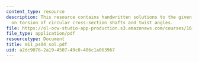```yaml
---
content_type: resource
description: This resource contains handwritten solutions to the given problem set
  on torsion of circular cross-section shafts and twist angles.
file: https://ol-ocw-studio-app-production.s3.amazonaws.com/courses/16-01-unified-engineering-i-ii-iii-iv-fall-2005-spring-2006/a2dc90762a19450749c0406c1a063967_m11_ps04_sol.pdf
file_type: application/pdf
resourcetype: Document
title: m11_ps04_sol.pdf
uid: a2dc9076-2a19-4507-49c0-406c1a063967
---
```

